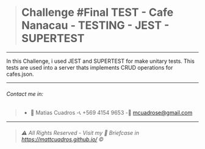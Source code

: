 > # Challenge #Final TEST - **Cafe Nanacau - TESTING - JEST - SUPERTEST**

---

In this Challenge, i used JEST and SUPERTEST for make unitary tests. This tests are used into a server thats implements CRUD operations for cafes.json.

---

###### Contact me in:

> - :bust_in_silhouette: Matias Cuadros
>   -:telephone_receiver: +569 4154 9653
>   -:email: <a href="mailto:mcuadrose@gmail.com" target="_blank">mcuadrose@gmail.com</a>

---

> ###### :warning: _All Rights Reserved - Visit my :briefcase: Briefcase in_ <a href="https://mattcuadros.github.io/" target="_blank">https://mattcuadros.github.io/</a> :copyright:
